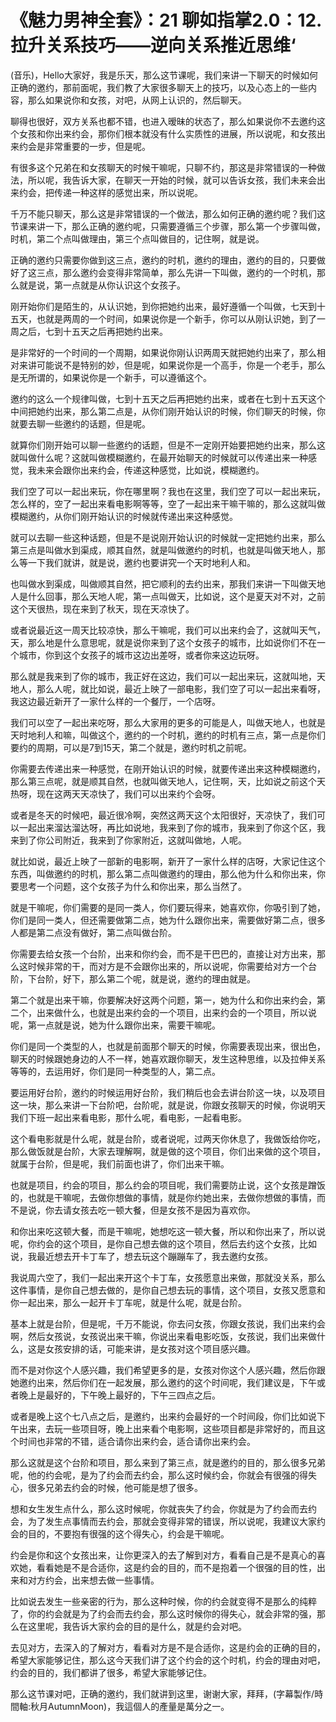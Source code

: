 # 《魅力男神全套》：21 聊如指掌2.0：12.拉升关系技巧——逆向关系推近思维‘

(音乐)，Hello大家好，我是乐天，那么这节课呢，我们来讲一下聊天的时候如何正确的邀约，那前面呢，我们教了大家很多聊天上的技巧，以及心态上的一些内容，那么如果说你和女孩，对吧，从网上认识的，然后聊天。

聊得也很好，双方关系也都不错，也进入暧昧的状态了，那么如果说你不去邀约这个女孩和你出来约会，那你们根本就没有什么实质性的进展，所以说呢，和女孩出来约会是非常重要的一步，但是呢。

有很多这个兄弟在和女孩聊天的时候干嘛呢，只聊不约，那这是非常错误的一种做法，所以呢，我告诉大家，在聊天一开始的时候，就可以告诉女孩，我们未来会出来约会，把传递一种这样的感觉出来，所以说呢。

千万不能只聊天，那么这是非常错误的一个做法，那么如何正确的邀约呢？我们这节课来讲一下，那么正确的邀约呢，只需要遵循三个步骤，那么第一个步骤叫做，时机，第二个点叫做理由，第三个点叫做目的，记住啊，就是说。

正确的邀约只需要你做到这三点，邀约的时机，邀约的理由，邀约的目的，只要做好了这三点，那么邀约会变得非常简单，那么先讲一下叫做，邀约的一个时机，那么就是说，第一点就是从你认识这个女孩子。

刚开始你们是陌生的，从认识她，到你把她约出来，最好遵循一个叫做，七天到十五天，也就是两周的一个时间，如果说你是一个新手，你可以从刚认识她，到了一周之后，七到十五天之后再把她约出来。

是非常好的一个时间的一个周期，如果说你刚认识两周天就把她约出来了，那么相对来讲可能说不是特别的妙，但是呢，如果说你是一个高手，你是一个老手，那么是无所谓的，如果说你是一个新手，可以遵循这个。

邀约的这么一个规律叫做，七到十五天之后再把她约出来，或者在七到十五天这个中间把她约出来，那么第二点是，从你们刚开始认识的时候，你们聊天的时候，你就要去聊一些邀约的话题，但是呢。

就算你们刚开始可以聊一些邀约的话题，但是不一定刚开始要把她约出来，那么这就叫做什么呢？这就叫做模糊邀约，在最开始聊天的时候就可以传递出来一种感觉，我未来会跟你出来约会，传递这种感觉，比如说，模糊邀约。

我们空了可以一起出来玩，你在哪里啊？我也在这里，我们空了可以一起出来玩，怎么样的，空了一起出来看电影啊等等，空了一起出来干嘛干嘛的，那么这就叫做模糊邀约，从你们刚开始认识的时候就传递出来这种感觉。

就可以去聊一些这种话题，但是不是说刚开始认识的时候就一定把她约出来，那么第三点是叫做水到渠成，顺其自然，就是叫做邀约的时机，也就是叫做天地人，那么等一下我们就讲，就是说，邀约也要讲究一个天时地利人和。

也叫做水到渠成，叫做顺其自然，把它顺利的去约出来，那我们来讲一下叫做天地人是什么回事，那么天地人呢，第一点叫做天，比如说，这个是夏天对不对，之前这个天很热，现在来到了秋天，现在天凉快了。

或者说最近这一周天比较凉快，那么干嘛呢，我们可以出来约会了，这就叫天气，天，那么地是什么意思呢，就是说你来到了这个女孩子的城市，比如说你们不在一个城市，你到这个女孩子的城市这边出差呀，或者你来这边玩呀。

那么就是我来到了你的城市，我正好在这边，我们可以一起出来玩，这就叫地，天地人，那么人呢，就比如说，最近上映了一部电影，我们空了可以一起出来看呀，我这边最近新开了一家什么样的一个餐厅，一个店呀。

我们可以空了一起出来吃呀，那么大家用的更多的可能是人，叫做天地人，也就是天时地利人和嘛，叫做这个，邀约的一个时机，邀约的时机有三点，第一点是你们要约的周期，可以是7到15天，第二个就是，邀约时机之前呢。

你需要去传递出来一种感觉，在刚开始认识的时候，就要传递出来这种模糊邀约，那么第三点呢，就是顺其自然，也就叫做天地人，记住啊，天，比如说之前这个天热呀，现在这两天天凉快了，我们可以出来约个会呀。

或者是冬天的时候吧，最近很冷啊，突然这两天这个太阳很好，天凉快了，我们可以一起出来溜达溜达呀，再比如说地，我来到了你的城市，我来到了你这个区，我来到了你公司附近，我来到了你家附近，这就叫做地，人呢。

就比如说，最近上映了一部新的电影啊，新开了一家什么样的店呀，大家记住这个东西，叫做邀约的时机，那么第二点叫做邀约的理由，那么他为什么和你出来，你要思考一个问题，这个女孩子为什么和你出来，那么当然了。

就是干嘛呢，你们需要的是同一类人，你们要玩得来，她喜欢你，你吸引到了她，你们是同一类人，但还需要做第二点，她为什么跟你出来，需要做好第二点，很多人都是第二点没有做好，第二点叫做台阶。

你需要去给女孩一个台阶，出来和你约会，而不是干巴巴的，直接让对方出来，那么这时候非常的干，而对方是不会跟你出来的，所以说呢，你需要给对方一个台阶，下台阶，好下，那么第二个呢，就是说，邀约的理由就是。

第二个就是出来干嘛，你要解决好这两个问题，第一，她为什么和你出来约会，第二个，出来做什么，也就是出来约会的一个项目，出来约会的一个项目，所以说呢，第一点就是说，她为什么跟你出来，需要干嘛呢。

你们是同一个类型的人，也就是前面那个聊天的时候，你需要表现出来，很出色，聊天的时候跟她身边的人不一样，她喜欢跟你聊天，发生这种思维，以及拉伸关系等等的，去运用好，你们是同一种类型的人，第二点。

要运用好台阶，邀约的时候运用好台阶，我们稍后也会去讲台阶这一块，以及项目这一块，那么来讲一下台阶吧，台阶呢，就是说，你跟女孩聊天的时候，你说明天我们下班一起出来看电影，那什么呢，看电影，一起看电影。

这个看电影就是什么呢，就是台阶，或者说呢，过两天你休息了，我做饭给你吃，那么做饭就是台阶，大家去理解啊，就是做的这个项目，你们出来做的这个项目，就属于台阶，但是呢，我们前面也讲了，你们出来干嘛。

也就是项目，约会的项目，那么约会的项目呢，我们需要防止说，这个女孩是蹭饭的，也就是干嘛呢，去做你想做的事情，就是你约她出来，去做你想做的事情，而不是说，你去请女孩去吃一顿大餐，但是女孩不是因为喜欢你。

和你出来吃这顿大餐，而是干嘛呢，她想吃这一顿大餐，所以和你出来了，所以说呢，你约会的这个项目，是你自己想去做的这个项目，然后去约这个女孩，比如说，我最近想去开卡丁车了，想去玩这个蹦蹦车了，我去邀约女孩。

我说周六空了，我们一起出来开这个卡丁车，女孩愿意出来做，那就没关系，那么这件事情，是你自己想去做的，是你自己想去玩的事情，这个项目，女孩又愿意和你一起出来，那么一起开卡丁车呢，就是什么呢，就是台阶。

基本上就是台阶，但是呢，千万不能说，你去问女孩，你跟女孩说，我们出来约会啊，然后女孩说，女孩说出来干嘛，你说出来看电影吃饭，女孩说，我们出来做什么，这是女孩安排的话，可能来讲，是女孩对这个项目感兴趣。

而不是对你这个人感兴趣，我们希望更多的是，女孩对你这个人感兴趣，然后你跟她邀约出来，然后你们在一起发展，那么邀约的这个时间呢，我们建议是，下午或者晚上是最好的，下午晚上最好的，下午三四点之后。

或者是晚上这个七八点之后，是邀约，出来约会最好的一个时间段，你们比如说下午出来，去玩一些项目呀，晚上出来看个电影啊，这些项目都是非常好的，而且这个时间也非常的不错，适合请你出来约会，适合请你出来约会。

那么这就是这个台阶和项目，那么来到了第三点，就是邀约的目的，那么很多兄弟呢，他的约会呢，是为了约会而去约会，那么这时候约会，你就会有很强的得失心，很多兄弟去约会的时候，他可能是想了很多。

想和女生发生点什么，那么这时候呢，你就丧失了约会，你就是为了约会而去约会，为了发生点事情而去约会，那就会变得非常的错误，所以说呢，我建议大家约会的目的，不要抱有很强的这个得失心，约会是干嘛呢。

约会是你和这个女孩出来，让你更深入的去了解到对方，看看自己是不是真心的喜欢她，看看她是不是合适你，这是约会的目的，而不是抱着一个很强的目的性，出来和对方约会，出来想去做一些事情。

比如说去发生一些亲密的行为，那么这种时候，你的约会就变得不是那么的纯粹了，你的约会就是为了约会而去约会，那么这时候你的得失心，就会非常的强，那么在这里呢，我告诉大家约会的目的是什么，就是约会对吧。

去见对方，去深入的了解对方，看看对方是不是合适你，这是约会的正确的目的，希望大家能够记住，那么这今天我们讲了这个约会的这个时机，约会的理由对吧，约会的目的，我们都讲了很多，希望大家能够记住。

那么这节课对吧，正确的邀约，我们就讲到这里，谢谢大家，拜拜，(字幕製作/時間軸:秋月AutumnMoon)，我這個人的產量是萬分之一。

